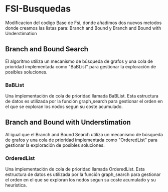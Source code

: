 # FSI-Busquedas
Modificacion del codigo Base de Fsi, donde añadimos dos nuevos metodos donde creamos las listas para: Branch and Bound y Branch and Bound with Understimation


## Branch and Bound Search
El algoritmo utiliza un mecanismo de búsqueda de grafos y una cola de prioridad implementada como "BaBList" para gestionar la exploración de posibles soluciones.

### BaBList
Una implementación de cola de prioridad llamada BaBList. Esta estructura de datos es utilizada por la función graph_search para gestionar el orden en el que se exploran los nodos segun su coste acumulado.

## Branch and Bound with Understimation
Al igual que el Branch and Bound Search utiliza un mecanismo de búsqueda de grafos y una cola de prioridad implementada como "OrderedList" para gestionar la exploración de posibles soluciones.

### OrderedList
Una implementación de cola de prioridad llamada OrderedList. Esta estructura de datos es utilizada por la función graph_search para gestionar el orden en el que se exploran los nodos segun su coste acumulado y su heuristica.
